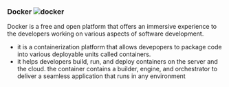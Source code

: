 ### Docker ![docker](img/docker.png)
Docker is a free and open platform that offers an immersive experience to the developers working on various aspects of software development. 
 * it is a containerization platform that allows  devepopers to package code into various deployable units called containers. 
 *  it helps developers build, run, and deploy containers on the server and the cloud. the container contains a builder, engine, and orchestrator to deliver a seamless application that runs in any environment 